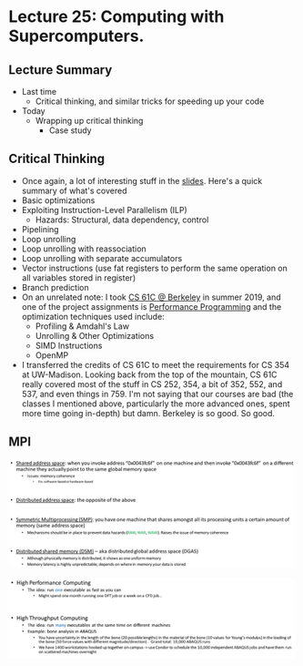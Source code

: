 # Lecture 25: Computing with Supercomputers.

## Lecture Summary

* Last time
  * Critical thinking, and similar tricks for speeding up your code
* Today
  * Wrapping up critical thinking
    * Case study



## Critical Thinking

* Once again, a lot of interesting stuff in the [slides](https://uwmadison.app.box.com/s/vc7xn1juqed1nyi1a323t0ytma55wiyd). Here's a quick summary of what's covered
* Basic optimizations
* Exploiting Instruction-Level Parallelism (ILP)
  * Hazards: Structural, data dependency, control
* Pipelining
* Loop unrolling
* Loop unrolling with reassociation
* Loop unrolling with separate accumulators
* Vector instructions (use fat registers to perform the same operation on all variables stored in register)
* Branch prediction
* On an unrelated note: I took [CS 61C @ Berkeley](https://cs61c.org/su19/) in summer 2019, and one of the project assignments is [Performance Programming](https://cs61c.org/su19/projects/proj4/) and the optimization techniques used include:
  * Profiling & Amdahl's Law
  * Unrolling & Other Optimizations
  * SIMD Instructions
  * OpenMP
* I transferred the credits of CS 61C to meet the requirements for CS 354 at UW-Madison. Looking back from the top of the mountain, CS 61C really covered most of the stuff in CS 252, 354, a bit of 352, 552, and 537, and even things in 759. I'm not saying that our courses are bad (the classes I mentioned above, particularly the more advanced ones, spent more time going in-depth) but damn. Berkeley is so good. So good.

## MPI

![Nomenclatures](<../../.gitbook/assets/Screen Shot 2021-04-11 at 12.11.46 AM.png>)

![HPC vs. HTC](<../../.gitbook/assets/Screen Shot 2021-04-11 at 12.13.41 AM.png>)
